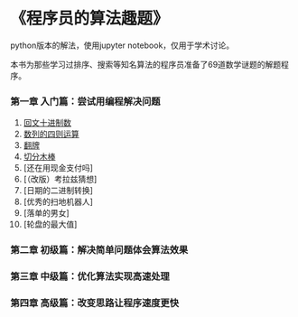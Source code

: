 # 《程序员的算法趣题》
python版本的解法，使用jupyter notebook，仅用于学术讨论。

本书为那些学习过排序、搜索等知名算法的程序员准备了69道数学谜题的解题程序。

### 第一章 入门篇：尝试用编程解决问题
1. [回文十进制数][ref1]
2. [数列的四则运算][ref2]
3. [翻牌][ref3]
4. [切分木棒][ref4]
5. [还在用现金支付吗]
6. [（改版）考拉兹猜想]
7. [日期的二进制转换]
8. [优秀的扫地机器人]
9. [落单的男女]
10. [轮盘的最大值]

### 第二章 初级篇：解决简单问题体会算法效果
### 第三章 中级篇：优化算法实现高速处理
### 第四章 高级篇：改变思路让程序速度更快

[ref1]: ./回文十进制数.ipynb "回文十进制数"
[ref2]: ./数列的四则运算.ipynb "数列的四则运算"
[ref3]: ./翻牌.ipynb "翻牌"
[ref4]: ./切分木棒.ipynb "切分木棒"
